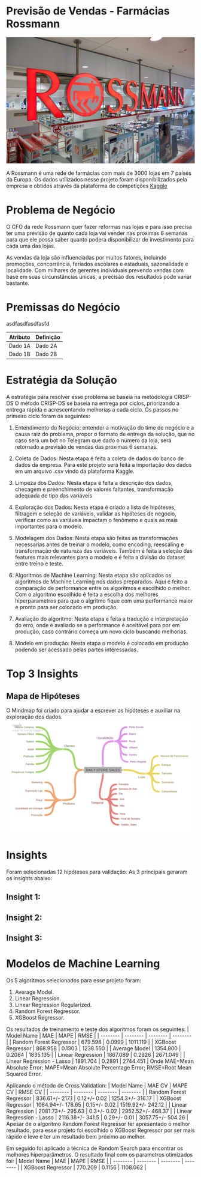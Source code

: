 # Previsão de Vendas - Farmácias Rossmann
![primeira imagem readme](img/Rossmann_img1.jpg)

A Rossmann é uma rede de farmácias com mais de 3000 lojas em 7 países da Europa.
Os dados utilizados nesse projeto foram disponibilizados pela empresa e obtidos através da plataforma de competições [Kaggle](https://www.kaggle.com/competitions/rossmann-store-sales/overview/description) 

# Problema de Negócio

O CFO da rede Rossmann quer fazer reformas nas lojas e para isso precisa ter uma previsão de quanto cada loja vai vender nas proximas 6 semanas para que ele possa saber quanto podera disponibilizar de investimento para cada uma das lojas. 

As vendas da loja são influenciadas por muitos fatores, incluindo promoções, concorrência, feriados escolares e estaduais, sazonalidade e localidade. Com milhares de gerentes individuais prevendo vendas com base em suas circunstâncias únicas, a precisão dos resultados pode variar bastante.

# Premissas do Negócio

asdfasdfasdfasfd

| Atributo | Definição | 
| -------- | -------- | 
| Dado 1A  | Dado 2A  | 
| Dado 1B  | Dado 2B  | 

# Estratégia da Solução

A estratégia para resolver esse problema se baseia na metodologia CRISP-DS
O método CRISP-DS se baseia na entrega por ciclos, priorizando a entrega rápida e acrescentando melhorias a cada ciclo. 
Os passos no primeiro ciclo foram os seguintes:

1. Entendimento do Negócio: entender a motivação do time de negócio e a causa raiz do problema, propor o formato de entrega da solução, que no caso será um bot no Telegram que dado o número da loja, será retornado a previsão de vendas das proximas 6 semanas.

2. Coleta de Dados: Nesta etapa é feita a coleta de dados do banco de dados da empresa. Para este projeto será feita a importação dos dados em um arquivo .csv vindo da plataforma Kaggle.

3. Limpeza dos Dados: Nesta etapa é feita a descrição dos dados, checagem e preenchimento de valores faltantes, transformação adequada de tipo das variáveis

4. Exploração dos Dados: Nesta etapa é criado a lista de hipóteses, filtragem e seleção de variáveis, validar as hipóteses de negócio, verificar como as variáveis impactam o fenômeno e quais as mais importantes para o modelo.

5. Modelagem dos Dados: Nesta etapa são feitas as transformações necessarias antes de treinar o modelo, como encoding, reescaling e transformação de natureza das variáveis. Também é feita a seleção das features mais relevantes para o modelo e é feita a divisão do dataset entre treino e teste.

6. Algoritmos de Machine Learning: Nesta etapa são aplicados os algoritmos de Machine Learning nos dados preparados. Aqui é feito a comparação de performance entre os algoritmos e escolhido o melhor. Com o algoritmo escolhido é feita a escolha dos melhores hiperparametros para que o algritmo fique com uma performance maior e pronto para ser colocado em produção.

7. Avaliação do algoritmo:  Nesta etapa e feita a tradução e interpretação do erro, onde é avaliado se a performance é aceitável para por em produção, caso contrário começa um novo ciclo buscando melhorias.

8. Modelo em produção: Nesta etapa o modelo é colocado em produção podendo ser acessado pelas partes interessadas.  


# Top 3 Insights

## Mapa de Hipóteses
O Mindmap foi criado para ajudar a escrever as hipóteses e auxiliar na exploração dos dados.
![seg imagem readme](img/MindMapHypothesis.png)

# Insights
Foram selecionadas 12 hipóteses para validação. As 3 principais geraram os insights abaixo:
## Insight 1:
## Insight 2:
## Insight 3:

# Modelos de Machine Learning
Os 5 algoritmos selecionados para esse projeto foram:
1. Average Model.
2. Linear Regression.
3. Linear Regression Regularized.
4. Random Forest Regressor.
5. XGBoost Regressor.

Os resultados de treinamento e teste dos algoritmos foram os seguintes:
| Model Name | MAE | MAPE | RMSE |
| -------- | -------- | -------- | -------- |
| Random Forest Regressor  | 679.598 | 0.0999  | 1011.119  |
| XGBoost Regressor  | 868.958 | 0.1303  | 1238.550  |
| Average Model  | 1354.800  | 0.2064  | 1835.135  |
| Linear Regression  | 1867.089  | 0.2926  | 2671.049  |
| Linear Regression - Lasso  | 1891.704  | 0.2891  | 2744.451  |
Onde MAE=Mean Absolute Error; MAPE=Mean Absolute Percentage Error; RMSE=Root Mean Squared Error.

Aplicando o método de Cross Validation:
| Model Name | MAE CV | MAPE CV | RMSE CV |
| -------- | -------- | -------- | -------- |
| Random Forest Regressor  | 836.61+/- 217.1 | 0.12+/- 0.02  | 1254.3+/- 316.17  |
| XGBoost Regressor  | 1064.94+/- 178.65 | 0.15+/- 0.02  | 1519.92+/- 242.12  |
| Linear Regression  | 2081.73+/- 295.63  | 0.3+/- 0.02  | 2952.52+/- 468.37  |
| Linear Regression - Lasso  | 2116.38+/- 341.5  | 0.29+/- 0.01  | 3057.75+/- 504.26  |
Apesar de o algoritmo Random Forest Regressor ter apresentado o melhor resultado, para esse projeto foi escolhido o XGBoost Regressor por ser mais rápido e leve e ter um resultado bem próximo ao melhor.

Em seguido foi aplicado a técnica de Random Search para encontrar os melhores hiperparâmetros. O resultado final com os parametros otimizados foi:
| Model Name | MAE | MAPE | RMSE |
| -------- | -------- | -------- | -------- |
| XGBoost Regressor  | 770.209 | 0.1156  | 1108.062  |




